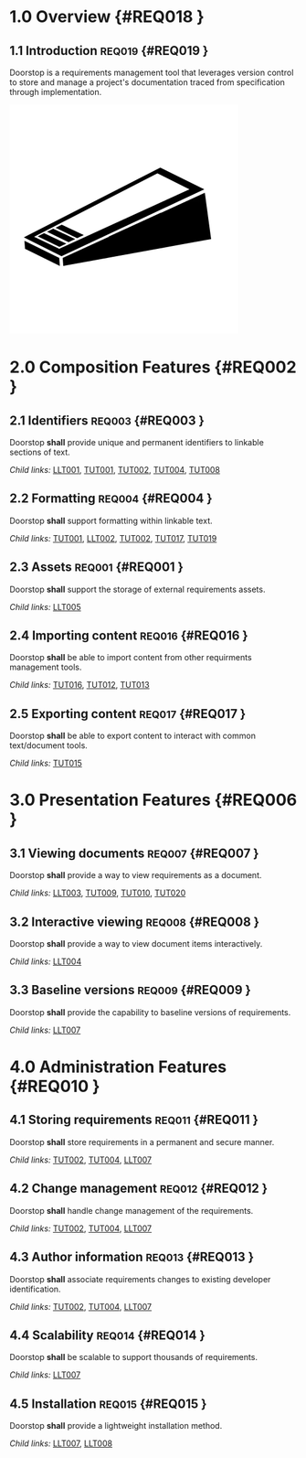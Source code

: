 # 1.0 Overview {#REQ018 }

## 1.1 Introduction <small>REQ019</small> {#REQ019 }

Doorstop is a requirements management tool that leverages version control to
store and manage a project's documentation traced from specification through
implementation.

![Doorstop Logo](assets/logo-black-white.png "Doorstop Logo")

# 2.0 Composition Features {#REQ002 }

## 2.1 Identifiers <small>REQ003</small> {#REQ003 }

Doorstop **shall** provide unique and permanent identifiers to linkable
sections of text.

*Child links:* [LLT001](LLT.html#LLT001), [TUT001](TUT.html#TUT001), [TUT002](TUT.html#TUT002), [TUT004](TUT.html#TUT004), [TUT008](TUT.html#TUT008)

## 2.2 Formatting <small>REQ004</small> {#REQ004 }

Doorstop **shall** support formatting within linkable text.

*Child links:* [TUT001](TUT.html#TUT001), [LLT002](LLT.html#LLT002), [TUT002](TUT.html#TUT002), [TUT017](TUT.html#TUT017), [TUT019](TUT.html#TUT019)

## 2.3 Assets <small>REQ001</small> {#REQ001 }

Doorstop **shall** support the storage of external requirements assets.

*Child links:* [LLT005](LLT.html#LLT005)

## 2.4 Importing content <small>REQ016</small> {#REQ016 }

Doorstop **shall** be able to import content from other requirments
management tools.

*Child links:* [TUT016](TUT.html#TUT016), [TUT012](TUT.html#TUT012), [TUT013](TUT.html#TUT013)

## 2.5 Exporting content <small>REQ017</small> {#REQ017 }

Doorstop **shall** be able to export content to interact with common
text/document tools.

*Child links:* [TUT015](TUT.html#TUT015)

# 3.0 Presentation Features {#REQ006 }

## 3.1 Viewing documents <small>REQ007</small> {#REQ007 }

Doorstop **shall** provide a way to view requirements as a document.

*Child links:* [LLT003](LLT.html#LLT003), [TUT009](TUT.html#TUT009), [TUT010](TUT.html#TUT010), [TUT020](TUT.html#TUT020)

## 3.2 Interactive viewing <small>REQ008</small> {#REQ008 }

Doorstop **shall** provide a way to view document items interactively.

*Child links:* [LLT004](LLT.html#LLT004)

## 3.3 Baseline versions <small>REQ009</small> {#REQ009 }

Doorstop **shall** provide the capability to baseline versions of
requirements.

*Child links:* [LLT007](LLT.html#LLT007)

# 4.0 Administration Features {#REQ010 }

## 4.1 Storing requirements <small>REQ011</small> {#REQ011 }

Doorstop **shall** store requirements in a permanent and secure manner.

*Child links:* [TUT002](TUT.html#TUT002), [TUT004](TUT.html#TUT004), [LLT007](LLT.html#LLT007)

## 4.2 Change management <small>REQ012</small> {#REQ012 }

Doorstop **shall** handle change management of the requirements.

*Child links:* [TUT002](TUT.html#TUT002), [TUT004](TUT.html#TUT004), [LLT007](LLT.html#LLT007)

## 4.3 Author information <small>REQ013</small> {#REQ013 }

Doorstop **shall** associate requirements changes to existing developer
identification.

*Child links:* [TUT002](TUT.html#TUT002), [TUT004](TUT.html#TUT004), [LLT007](LLT.html#LLT007)

## 4.4 Scalability <small>REQ014</small> {#REQ014 }

Doorstop **shall** be scalable to support thousands of requirements.

*Child links:* [LLT007](LLT.html#LLT007)

## 4.5 Installation <small>REQ015</small> {#REQ015 }

Doorstop **shall** provide a lightweight installation method.

*Child links:* [LLT007](LLT.html#LLT007), [LLT008](LLT.html#LLT008)

